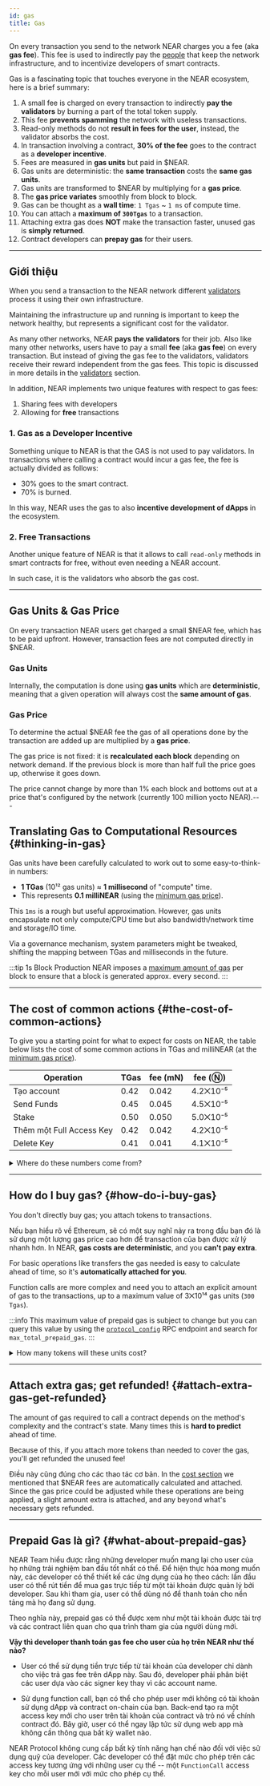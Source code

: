 ```yaml
---
id: gas
title: Gas
---
```


On every transaction you send to the network NEAR charges you a fee (aka **gas fee**). This fee is used to indirectly pay the [people](../validators.md) that keep the network infrastructure, and to incentivize developers of smart contracts.

Gas is a fascinating topic that touches everyone in the NEAR ecosystem, here is a brief summary:

1. A small fee is charged on every transaction to indirectly **pay the validators** by burning a part of the total token supply.
2. This fee **prevents spamming** the network with useless transactions.
3. Read-only methods do not **result in fees for the user**, instead, the validator absorbs the cost.
4. In transaction involving a contract, **30% of the fee** goes to the contract as a **developer incentive**.
5. Fees are measured in **gas units** but paid in $NEAR.
6. Gas units are deterministic: the **same transaction** costs the **same gas units**.
7. Gas units are transformed to $NEAR by multiplying for a **gas price**.
8. The **gas price variates** smoothly from block to block.
9. Gas can be thought as a **wall time**: `1 Tgas` ~ `1 ms` of compute time.
10. You can attach a **maximum of `300Tgas`** to a transaction.
11. Attaching extra gas does **NOT** make the transaction faster, unused gas is **simply returned**.
12. Contract developers can **prepay gas** for their users.

---

## Giới thiệu
When you send a transaction to the NEAR network different [validators](../validators.md) process it using their own infrastructure.

Maintaining the infrastructure up and running is important to keep the network healthy, but represents a significant cost for the validator.

As many other networks, NEAR **pays the validators** for their job. Also like many other networks, users have to pay a small **fee** (aka **gas fee**) on every transaction. But instead of giving the gas fee to the validators, validators receive their reward independent from the gas fees. This topic is discussed in more details in the [validators](../validators.md) section.

In addition, NEAR implements two unique features with respect to gas fees:
1. Sharing fees with developers
2. Allowing for **free** transactions

### 1. Gas as a Developer Incentive
Something unique to NEAR is that the GAS is not used to pay validators. In transactions where calling a contract would incur a gas fee, the fee is actually divided as follows:
- 30% goes to the smart contract.
- 70% is burned.

In this way, NEAR uses the gas to also **incentive development of dApps** in the ecosystem.

### 2. Free Transactions
Another unique feature of NEAR is that it allows to call `read-only` methods in smart contracts for free, without even needing a NEAR account.

In such case, it is the validators who absorb the gas cost.

---

## Gas Units & Gas Price
On every transaction NEAR users get charged a small $NEAR fee, which has to be paid upfront. However, transaction fees are not computed directly in $NEAR.

### Gas Units
Internally, the computation is done using **gas units** which are **deterministic**, meaning that a given operation will always cost the **same amount of gas**.

### Gas Price
To determine the actual $NEAR fee the gas of all operations done by the transaction are added up are multiplied by a **gas price**.

The gas price is not fixed: it is **recalculated each block** depending on network demand. If the previous block is more than half full the price goes up, otherwise it goes down.

The price cannot change by more than 1% each block and bottoms out at a price that's configured by the network (currently 100 million yocto NEAR).<!-- Note that the gas price can differ between NEAR's mainnet & testnet. \[Check the gas price\](#whats-the-price-of-gas-right-now). -->---

## Translating Gas to Computational Resources {#thinking-in-gas}
Gas units have been carefully calculated to work out to some easy-to-think-in numbers:

- **1 TGas** (10¹² gas units) ≈ **1 millisecond** of "compute" time.
- This represents **0.1 milliNEAR** (using the [minimum gas price](#how-is-the-gas-price-computed)).

This `1ms` is a rough but useful approximation. However, gas units encapsulate not only compute/CPU time but also bandwidth/network time and storage/IO time.

Via a governance mechanism, system parameters might be tweaked, shifting the mapping between TGas and milliseconds in the future.

:::tip 1s Block Production NEAR imposes a [maximum amount of gas](/api/rpc/setup#protocol-config) per block to ensure that a block is generated approx. every second. :::


---

## The cost of common actions {#the-cost-of-common-actions}

To give you a starting point for what to expect for costs on NEAR, the table below lists the cost of some common actions in TGas and milliNEAR (at the [minimum gas price](#how-is-the-gas-price-computed)).

| Operation                | TGas | fee (mN) | fee (Ⓝ)  |
| ------------------------ | ---- | -------- | -------- |
| Tạo account              | 0.42 | 0.042    | 4.2⨉10⁻⁵ |
| Send Funds               | 0.45 | 0.045    | 4.5⨉10⁻⁵ |
| Stake                    | 0.50 | 0.050    | 5.0⨉10⁻⁵ |
| Thêm một Full Access Key | 0.42 | 0.042    | 4.2⨉10⁻⁵ |
| Delete Key               | 0.41 | 0.041    | 4.1⨉10⁻⁵ |

<details className="info">
<summary>Where do these numbers come from?</summary>

NEAR is [configured](https://github.com/near/nearcore/blob/master/core/primitives/res/runtime_configs/parameters.yaml) with base costs. An example:

```json
  transfer_cost: {
    send_sir:     115123062500,
    send_not_sir: 115123062500,
    execution:    115123062500
  }
```

The "sir" here stands for "sender is receiver". Tất cả giá trị đều giống hệt nhau, nhưng chúng có thể thay đổi trong tương lai.

When you make a request to transfer funds, NEAR immediately deducts the appropriate `send` amount from your account. Then it creates a _receipt_, an internal book-keeping mechanism to facilitate NEAR's asynchronous, sharded design (if you're coming from Ethereum, forget what you know about Ethereum's receipts, as they're completely different). Creating a receipt has its own associated costs:

```json
  action_receipt_creation_config: {
    send_sir:     108059500000,
    send_not_sir: 108059500000,
    execution:    108059500000
  }
```
You can query this value by using the [`protocol_config`](/api/rpc/setup#protocol-config) RPC endpoint and search for `action_receipt_creation_config`.

The appropriate `send` amount for creating this receipt is also immediately deducted from your account.

The "transfer" action won't be finalized until the next block. At this point, the `execution` amount for each of these actions will be deducted from your account (something subtle: the gas units on this next block could be multiplied by a gas price that's up to 1% different, since gas price is recalculated on each block). Adding it all up to find the total transaction fee:

```
    (transfer_cost.send_not_sir  + action_receipt_creation_config.send_not_sir ) * gas_price_at_block_1 +
    (transfer_cost.execution + action_receipt_creation_config.execution) * gas_price_at_block_2
```

</details>

---

## How do I buy gas? {#how-do-i-buy-gas}

You don't directly buy gas; you attach tokens to transactions.

Nếu bạn hiểu rõ về Ethereum, sẽ có một suy nghĩ nảy ra trong đầu bạn đó là sử dụng một lượng gas price cao hơn để transaction của bạn được xử lý nhanh hơn. In NEAR, **gas costs are deterministic**, and you **can't pay extra**.

For basic operations like transfers the gas needed is easy to calculate ahead of time, so it's **automatically attached for you**.

Function calls are more complex and need you to attach an explicit amount of gas to the transactions, up to a maximum value of 3⨉10¹⁴ gas units (`300 Tgas`).

:::info This maximum value of prepaid gas is subject to change but you can query this value by using the [`protocol_config`](/api/rpc/protocol#protocol-config) RPC endpoint and search for `max_total_prepaid_gas`. :::

<details className="warning">
<summary>How many tokens will these units cost?</summary>
Note that you are greenlighting a maximum number of gas _units_, not a number of NEAR tokens or yoctoNEAR.

Những unit này sẽ nhân với gas price tại block mà chúng được xử lý. Nếu những function call tạo các cross-contract call, sau đó các phần phân biệt của function sẽ được xử lý ở các block khác, và có thể sử dụng mức gas price khác nhau. At a minimum, the function will take two blocks to complete, as explained in [where those numbers come from](#the-cost-of-common-actions).

Giải sử mức gas price tối thiểu của hệ thống là 100 triệu yoctoNEAR trong suốt quá trình vận hành, thì lượng gas đi kèm tối đa là 3⨉10¹⁴ dường như sẽ cho phép chi tiêu tối đa 3⨉10²² yN. However, there's also a pessimistic multiplier of about 6.4 to [prevent shard congestion](https://github.com/near/NEPs/issues/67).

Nhân cả ba con số này, chúng ta thấy rằng, nếu gas price ở mức tối thiểu, thì gas unit tối đa được phép được đính kèm cho các hoạt động vào khoảng 0.2Ⓝ. Nếu gas price cao hơn mức tối thiểu, khoản phí này có thể cao hơn.

Điều gì sẽ xảy ra nếu gas price ở mức tối thiểu ở block đầu tiên, nhưng quá trình thực hiện phải mất nhiều block để hoàn thành, và các block tiếp theo đó có gas price cao hơn? Chi phí có thể nhiều hơn ~0.2Ⓝ? Câu trả lời là không. Hệ số pessimistic giải thích cho trường hợp này.

</details>

---

## Attach extra gas; get refunded! {#attach-extra-gas-get-refunded}
The amount of gas required to call a contract depends on the method's complexity and the contract's state. Many times this is **hard to predict** ahead of time.

Because of this, if you attach more tokens than needed to cover the gas, you'll get refunded the unused fee!

Điều này cũng đúng cho các thao tác cơ bản. In the [cost section](#the-cost-of-common-actions-the-cost-of-common-actions) we mentioned that $NEAR fees are automatically calculated and attached. Since the gas price could be adjusted while these operations are being applied, a slight amount extra is attached, and any beyond what's necessary gets refunded.

---

## Prepaid Gas là gì? {#what-about-prepaid-gas}

NEAR Team hiểu được rằng những developer muốn mang lại cho user của họ những trải nghiệm ban đầu tốt nhất có thể. Để hiện thực hóa mong muốn này, các developer có thể thiết kế các ứng dụng của họ theo cách: lần đầu user có thể rút tiền để mua gas trực tiếp từ một tài khoản được quản lý bởi developer. Sau khi tham gia, user có thể dùng nó để thanh toán cho nền tảng mà họ đang sử dụng.

Theo nghĩa này, prepaid gas có thể được xem như một tài khoản được tài trợ và các contract liên quan cho qua trình tham gia của người dùng mới.

**Vậy thì developer thanh toán gas fee cho user của họ trên NEAR như thế nào?**

- User có thể sử dụng tiền trực tiếp từ tài khoản của developer chỉ dành cho việc trả gas fee trên dApp này. Sau đó, developer phải phân biệt các user dựa vào các signer key thay vì các account name.

- Sử dụng function call, bạn có thể cho phép user mới không có tài khoản sử dụng dApp và contract on-chain của bạn. Back-end tạo ra một access key mới cho user trên tài khoản của contract và trỏ nó về chính contract đó. Bây giờ, user có thể ngay lập tức sử dụng web app mà không cần thông qua bất kỳ wallet nào.

NEAR Protocol không cung cấp bất kỳ tính năng hạn chế nào đối với việc sử dụng quỹ của developer. Các developer có thể đặt mức cho phép trên các access key tương ứng với những user cụ thể -- một `FunctionCall` access key cho mỗi user mới với mức cho phép cụ thể.
